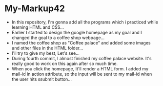 # My-Markup42
- In this repository, I'm gonna add all the programs which i practiced while learning HTML and CSS...
- Earlier I started to design the google homepage as my goal and I changed the goal to a coffee shop webpage...
- I named the coffee shop as "Coffee palace" and added some images and other files in the HTML folder...
- I'll try to give my best, Let's see...
- During fourth commit, I almost finished my coffee palace website. It's really good to work on this again after so much time.
- When you click the homepage, It'll render a HTML form. I added my mail-id in action attribute, so the input will be sent to my mail-id when the user hits ssubmit button...

